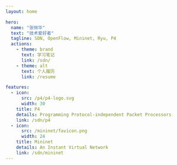 ```yaml
---
layout: home

hero:
  name: "张恒华"
  text: "技术爱好者"
  tagline: SDN, OpenFlow, Mininet, Ryu, P4
  actions:
    - theme: brand
      text: 学习笔记
      link: /sdn/
    - theme: alt
      text: 个人履历
      link: /resume

features:
  - icon:
      src: /p4/p4-logo.svg
      width: 30
    title: P4
    details: Programming Protocol-independent Packet Processors
    link: /sdn/p4
  - icon:
      src: /mininet/favicon.png
      width: 24
    title: Mininet
    details: An Instant Virtual Network
    link: /sdn/mininet
---
```


